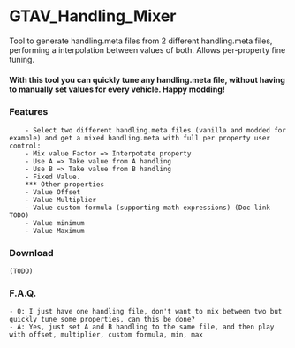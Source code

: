 # GTAV_Handling_Mixer
Tool to generate handling.meta files from 2 different handling.meta files, performing a interpolation between values of both. Allows per-property fine tuning.

#### With this tool you can quickly tune any handling.meta file, without having to manually set values for every vehicle. Happy modding!

### Features
		- Select two different handling.meta files (vanilla and modded for example) and get a mixed handling.meta with full per property user control:
		- Mix value Factor => Interpotate property
		- Use A => Take value from A handling
		- Use B => Take value from B handling
		- Fixed Value.
		*** Other properties
		- Value Offset
		- Value Multiplier
		- Value custom formula (supporting math expressions) (Doc link TODO)
		- Value minimum
		- Value Maximum

### Download 
	(TODO)

### F.A.Q.
	- Q: I just have one handling file, don't want to mix between two but quickly tune some properties, can this be done?
	- A: Yes, just set A and B handling to the same file, and then play with offset, multiplier, custom formula, min, max
